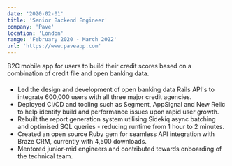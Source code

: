 ```yaml
---
date: '2020-02-01'
title: 'Senior Backend Engineer'
company: 'Pave'
location: 'London'
range: 'February 2020 - March 2022'
url: 'https://www.paveapp.com'
---
```


B2C mobile app for users to build their credit scores based on a combination of credit file and open banking data.

####

- Led the design and development of open banking data Rails API's to integrate 600,000 users with all three major credit agencies.
- Deployed CI/CD and tooling such as Segment, AppSignal and New Relic to help identify build and performance issues upon rapid user growth.
- Rebuilt the report generation system utilising Sidekiq async batching and optimised SQL queries - reducing runtime from 1 hour to 2 minutes.
- Created an open source Ruby gem for seamless API integration with Braze CRM, currently with 4,500 downloads.
- Mentored junior-mid engineers and contributed towards onboarding of the technical team.

